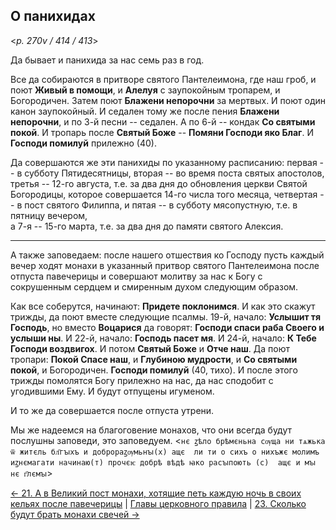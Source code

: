 ## О панихидах 

<*p. 270v / 414 / 413*>

Да бывает и панихида за нас семь раз в год. 

Все да собираются в притворе святого Пантелеимона, где наш гроб, и поют 
**Живый в помощи**, и **Алелуя** с заупокойным тропарем, и Богородичен. 
Затем поют **Блажени непорочни** за мертвых. И поют один канон заупокойный. 
И седален тому же после пения **Блажени непорочни**, и по 3-й песни -- седален. 
А по 6-й -- кондак **Со святыми покой**. 
И тропарь после **Святый Боже** -- **Помяни Господи яко Благ**. 
И **Господи помилуй** прилежно (40).

Да совершаются же эти панихиды по указанному расписанию: 
первая -- в субботу Пятидесятницы, 
вторая -- во время поста святых апостолов, 
третья -- 12-го августа, т.е. за два дня до обновления церкви Святой Богородицы, 
которое совершается 14-го числа того месяца, 
четвертая -- в пост святого Филиппа, 
и пятая -- в субботу мясопустную, т.е. в пятницу вечером,  
а 7-я -- 15-го марта, т.е. за два дня до памяти святого Алексия. 

---

А также заповедаем: после нашего отшествия ко Господу пусть каждый вечер ходят 
монахи в указанный притвор святого Пантелеимона после отпуста павечерицы и совершают 
молитву за нас к Богу с сокрушенным сердцем и смиренным духом следующим образом.

Как все соберутся, начинают: **Придете поклонимся**. И как это скажут трижды, 
да поют вместе следующие псалмы.
19-й, начало: **Услышит тя Господь**, но вместо **Воцарися** да говорят: 
**Господи спаси раба Своего и услыши ны**. 
И 22-й, начало: **Господь пасет мя**. 
И 24-й, начало: **К Тебе Господи воздвигох**. 
И потом **Святый Боже** и **Отче наш**. 
Да поют тропари: **Покой Спасе наш**, и **Глубиною мудрости**, и **Со святыми покой**, 
и Богородичен. **Господи помилуй** (40, тихо). 
И после этого трижды помолятся Богу прилежно на нас, да нас сподобит с угодившими Ему. 
И будут отпущены игуменом. 

И то же да совершается после отпуста утрени. 

Мы же надеемся на благоговение монахов, что они всегда будут послушны заповеди, это 
заповедуем. <`нє ꙁѣло брѣмєньна сѹща ни тѧжька ѿ житєль бл҃гꙑхъ и доброраꙁѹмьнꙑ(х) ащє 
ли ти о сихъ о нихъжє молимъ иꙁнємагати начинаю(т) прочєѥ добрѣ вѣдѣ ꙗко расꙑпоють (с) 
ащє и мꙑ нє г҃лємꙑ`>

[← 21. А в Великий пост монахи, хотящие петь каждую ночь в своих кельях после павечерицы](21.md)
| [Главы церковного правила](README.md) 
| [23. Сколько будут брать монахи свечей  →](23.md)
